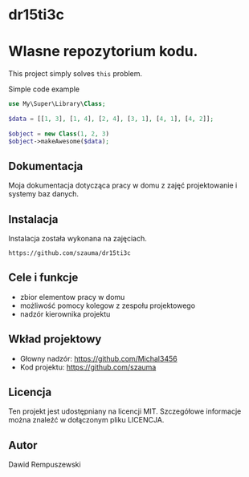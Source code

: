    # dr15ti3c
   # Wlasne repozytorium kodu.
     
This project simply solves `this` problem.
 
Simple code example 
 
```php
use My\Super\Library\Class;
 
$data = [[1, 3], [1, 4], [2, 4], [3, 1], [4, 1], [4, 2]];
 
$object = new Class(1, 2, 3)
$object->makeAwesome($data);
```
 
## Dokumentacja
 
Moja dokumentacja dotycząca pracy w domu z zajęć projektowanie i systemy baz danych.
 
## Instalacja
 
Instalacja została wykonana na zajęciach.
 
```
https://github.com/szauma/dr15ti3c
```
 
## Cele i funkcje
 
* zbior elementow pracy w domu
* możliwość pomocy kolegow z zespołu projektowego
* nadzór kierownika projektu
 
## Wkład projektowy
 
* Głowny nadzór: https://github.com/Michal3456
* Kod projektu: https://github.com/szauma
 
## Licencja
 
Ten projekt jest udostępniany na licencji MIT. Szczegółowe informacje można znaleźć w dołączonym pliku LICENCJA.
 
## Autor
 
Dawid Rempuszewski
